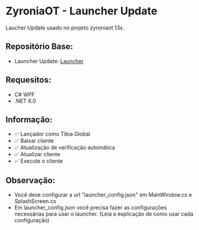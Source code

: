# ZyroniaOT - Launcher Update

Laucher Update usado no projeto zyroniaot 13x.

## Repositório Base:
- Launcher Update: [Launcher](https://github.com/eightbites/client-launcher)

## Requesitos:
* C# WPF
* .NET 6.0

## Informação:

* ✅ Lançador como Tibia Global
* ✅ Baixar cliente
* ✅ Atualização de verificação automática
* ✅ Atualizar cliente
* ✅ Execute o cliente

## Observação:
- Você deve configurar a url "launcher_config.json" em MainWindow.cs e SplashScreen.cs
- Em launcher_config.json você precisa fazer as configurações necessárias para usar o launcher. (Leia a explicação de como usar cada configuração)
